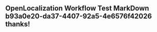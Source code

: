 <properties
ms.topic="hero-topic"
ms.test1="hero-topic"
ms.test2="test"/>

## OpenLocalization Workflow Test MarkDown b93a0e20-da37-4407-92a5-4e6576f42026 thanks!
